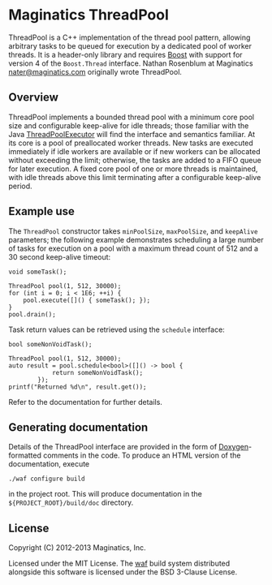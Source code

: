 Maginatics ThreadPool
=====================

ThreadPool is a C++ implementation of the thread pool pattern, allowing
arbitrary tasks to be queued for execution by a dedicated pool of worker
threads. It is a header-only library and requires
[Boost](http://http://www.boost.org/) with support for version 4 of the
`Boost.Thread` interface. Nathan Rosenblum at Maginatics
<nater@maginatics.com> originally wrote ThreadPool.

Overview
--------

ThreadPool implements a bounded thread pool with a minimum core pool size
and configurable keep-alive for idle threads; those familiar with the Java
[ThreadPoolExecutor](http://docs.oracle.com/javase/7/docs/api/java/util/concurrent/ThreadPoolExecutor.html)
will find the interface and semantics familiar. At its core is a pool of
preallocated worker threads. New tasks are executed immediately if idle
workers are available or if new workers can be allocated without exceeding the
limit; otherwise, the tasks are added to a FIFO queue for later execution. A
fixed core pool of one or more threads is maintained, with idle threads above
this limit terminating after a configurable keep-alive period.

Example use
-----------

The `ThreadPool` constructor takes `minPoolSize`, `maxPoolSize`, and
`keepAlive` parameters; the following example demonstrates scheduling a large
number of tasks for execution on a pool with a maximum thread count of 512 and
a 30 second keep-alive timeout:

    void someTask();

    ThreadPool pool(1, 512, 30000);
    for (int i = 0; i < 1E6; ++i) {
        pool.execute([]() { someTask(); });
    }
    pool.drain();

Task return values can be retrieved using the `schedule` interface:

    bool someNonVoidTask();

    ThreadPool pool(1, 512, 30000);
    auto result = pool.schedule<bool>([]() -> bool {
                return someNonVoidTask();
            });
    printf("Returned %d\n", result.get());

Refer to the documentation for further details.

Generating documentation
------------------------

Details of the ThreadPool interface are provided in the form of
[Doxygen](http://www.stack.nl/~dimitri/doxygen/)-formatted comments in the
code. To produce an HTML version of the documentation, execute

    ./waf configure build

in the project root. This will produce documentation in the
`${PROJECT_ROOT}/build/doc` directory.

License
-------
Copyright (C) 2012-2013 Maginatics, Inc.

Licensed under the MIT License. The [waf](https://code.google.com/p/waf/)
build system distributed alongside this software is licensed under the BSD
3-Clause License.